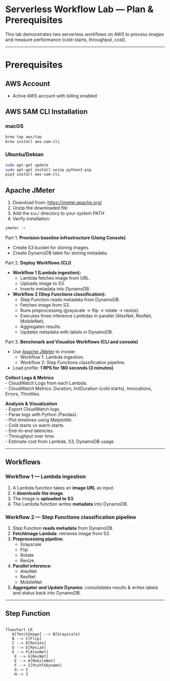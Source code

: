 # Serverless Workflow Lab — Plan & Prerequisites

This lab demonstrates two serverless workflows on AWS to process images and measure performance (cold-starts, throughput, cost).  

---

# Prerequisites

## AWS Account
- Active AWS account with billing enabled

## AWS SAM CLI Installation

### macOS
```bash
brew tap aws/tap
brew install aws-sam-cli
```

### Ubuntu/Debian
```bash
sudo apt-get update
sudo apt-get install unzip python3-pip
pip3 install aws-sam-cli
```

## Apache JMeter
1. Download from: https://jmeter.apache.org/
2. Unzip the downloaded file
3. Add the `bin/` directory to your system PATH
4. Verify installation:
```bash
jmeter -v
```


Part 1. **Provision baseline infrastructure (Using Console)**  
   - Create S3 bucket for storing images.  
   - Create DynamoDB table for storing metadata.  

Part 2. **Deploy Workflows (CLI)**  
   - **Workflow 1 (Lambda ingestion):**  
     - Lambda fetches image from URL.  
     - Uploads image to S3.  
     - Inserts metadata into DynamoDB.  
   - **Workflow 2 (Step Functions classification):**  
     - Step Function reads metadata from DynamoDB.  
     - Fetches image from S3.  
     - Runs preprocessing (grayscale → flip → rotate → resize).  
     - Executes three inference Lambdas in parallel (AlexNet, ResNet, MobileNet).  
     - Aggregates results.  
     - Updates metadata with labels in DynamoDB.  
  

Part 3. **Benchmark and Visualize Workflows (CLI and console)**  
   - Use [Apache JMeter](https://jmeter.apache.org/) to invoke:  
     - Workflow 1: Lambda ingestion.  
     - Workflow 2: Step Functions classification pipeline.  
   - Load profile: **1 RPS for 180 seconds (3 minutes)**.  

   **Collect Logs & Metrics**  
      - CloudWatch Logs from each Lambda.  
      - CloudWatch Metrics: Duration, InitDuration (cold starts), Invocations, Errors, Throttles.  

   **Analysis & Visualization**  
      - Export CloudWatch logs.  
      - Parse logs with Python (Pandas).  
      - Plot timelines using Matplotlib:  
      - Cold starts vs warm starts.  
      - End-to-end latencies.  
      - Throughput over time.  
      - Estimate cost from Lambda, S3, DynamoDB usage.  

---

## Workflows

### Workflow 1 — Lambda ingestion
1. A Lambda function takes an **image URL** as input.  
2. It **downloads the image**.  
3. The image is **uploaded to S3**.  
4. The Lambda function writes **metadata** into DynamoDB.  

### Workflow 2 — Step Functions classification pipeline
1. Step Function **reads metadata** from DynamoDB.  
2. **FetchImage Lambda**: retrieves image from S3.  
3. **Preprocessing pipeline**:  
   - Grayscale  
   - Flip  
   - Rotate  
   - Resize  
4. **Parallel inference**:  
   - AlexNet  
   - ResNet  
   - MobileNet  
5. **Aggregator and Update Dynamo**: consolidates results &  writes labels and status back into DynamoDB.

---

## Step Function

``` mermaid

flowchart LR
   A[fetchImage] --> B[Grayscale]
   B --> C[Flip]
   C --> D[Rotate]
   D --> E[Resize]
   E --> F[AlexNet]
    E --> G[ResNet]
    E --> H[MobileNet]
    F --> I[PushToDynamo]
    G--> I
    H--> I

```




